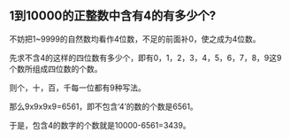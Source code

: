 ## 1到10000的正整数中含有4的有多少个?

不妨把1~9999的自然数均看作4位数，不足的前面补0，使之成为4位数。

先求不含4的这样的四位数有多少个，即有0，1，2，3，4，5，6，7，8，9这9个数所组成四位数的个数。

则个，十，百，千每一位都有9种写法。

那么9x9x9x9=6561，即不包含‘4’的数的个数是6561。

于是，包含4的数字的个数就是10000-6561=3439。
